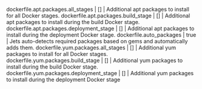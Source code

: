 dockerfile.apt.packages.all_stages | [] | Additional apt packages to install for all Docker stages.
dockerfile.apt.packages.build_stage | [] | Additional apt packages to install during the build Docker stage.
dockerfile.apt.packages.deployment_stage | [] | Additional apt packages to install during the deployment Docker stage.
dockerfile.auto_packages | true | Jets auto-detects required packages based on gems and automatically adds them.
dockerfile.yum.packages.all_stages | [] | Additional yum packages to install for all Docker stages.
dockerfile.yum.packages.build_stage | [] | Additional yum packages to install during the build Docker stage.
dockerfile.yum.packages.deployment_stage | [] | Additional yum packages to install during the deployment Docker stage